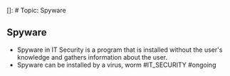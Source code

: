[]: # Topic: Spyware
## Spyware
* Spyware in IT Security is a program that is installed without the user's knowledge and gathers information about the user.
* Spyware can be installed by a virus, worm 
#IT_SECURITY 
#ongoing 
